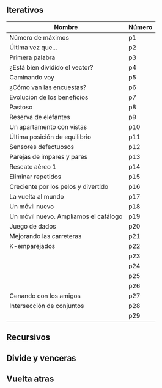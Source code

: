 
## Iterativos

| Nombre       | Número | 
|--------------|------|
| Número de máximos |  p1  |
| Última vez que... |  p2  |
| Primera palabra |  p3  |
| ¿Está bien dividido el vector? |  p4  |
| Caminando voy |  p5  |
| ¿Cómo van las encuestas? |  p6  |
| Evolución de los beneficios |  p7  |
| Pastoso |  p8  |
| Reserva de elefantes |  p9  |
| Un apartamento con vistas |  p10  |
| Última posición de equilibrio |  p11  |
| Sensores defectuosos |  p12  |
| Parejas de impares y pares |  p13  |
| Rescate aéreo 1 |  p14  |
| Eliminar repetidos |  p15  |
| Creciente por los pelos y divertido |  p16  |
| La vuelta al mundo |  p17  |
| Un móvil nuevo |  p18  |
| Un móvil nuevo. Ampliamos el catálogo |  p19  |
| Juego de dados |  p20  |
| Mejorando las carreteras |  p21  |
| K-emparejados  |  p22  |
|  |  p23  |
|  |  p24  |
|  |  p25  |
|  |  p26  |
| Cenando con los amigos |  p27  |
| Intersección de conjuntos |  p28  |
|  |  p29  |



## Recursivos

## Divide y venceras

## Vuelta atras